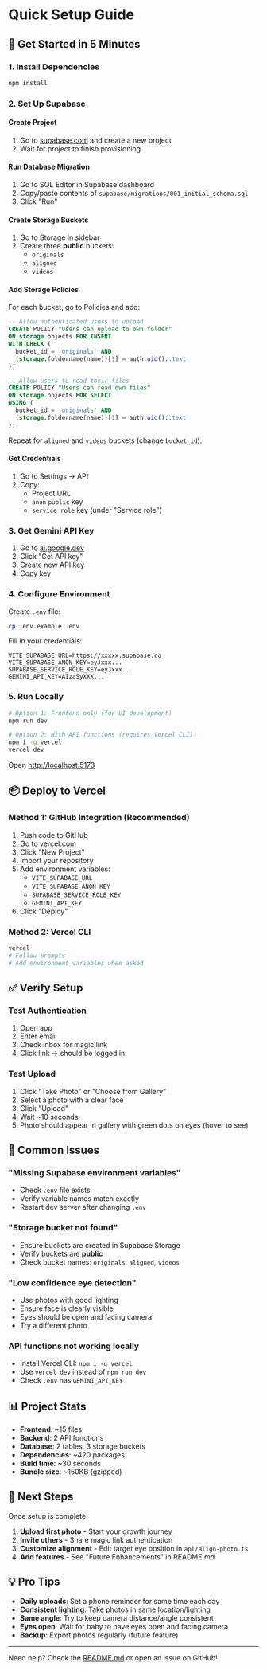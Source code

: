 # Quick Setup Guide

## 🚀 Get Started in 5 Minutes

### 1. Install Dependencies
```bash
npm install
```

### 2. Set Up Supabase

#### Create Project
1. Go to [supabase.com](https://supabase.com) and create a new project
2. Wait for project to finish provisioning

#### Run Database Migration
1. Go to SQL Editor in Supabase dashboard
2. Copy/paste contents of `supabase/migrations/001_initial_schema.sql`
3. Click "Run"

#### Create Storage Buckets
1. Go to Storage in sidebar
2. Create three **public** buckets:
   - `originals`
   - `aligned`
   - `videos`

#### Add Storage Policies
For each bucket, go to Policies and add:

```sql
-- Allow authenticated users to upload
CREATE POLICY "Users can upload to own folder"
ON storage.objects FOR INSERT
WITH CHECK (
  bucket_id = 'originals' AND
  (storage.foldername(name))[1] = auth.uid()::text
);

-- Allow users to read their files
CREATE POLICY "Users can read own files"
ON storage.objects FOR SELECT
USING (
  bucket_id = 'originals' AND
  (storage.foldername(name))[1] = auth.uid()::text
);
```

Repeat for `aligned` and `videos` buckets (change `bucket_id`).

#### Get Credentials
1. Go to Settings → API
2. Copy:
   - Project URL
   - `anon` `public` key
   - `service_role` key (under "Service role")

### 3. Get Gemini API Key

1. Go to [ai.google.dev](https://ai.google.dev)
2. Click "Get API key"
3. Create new API key
4. Copy key

### 4. Configure Environment

Create `.env` file:
```bash
cp .env.example .env
```

Fill in your credentials:
```env
VITE_SUPABASE_URL=https://xxxxx.supabase.co
VITE_SUPABASE_ANON_KEY=eyJxxx...
SUPABASE_SERVICE_ROLE_KEY=eyJxxx...
GEMINI_API_KEY=AIzaSyXXX...
```

### 5. Run Locally

```bash
# Option 1: Frontend only (for UI development)
npm run dev

# Option 2: With API functions (requires Vercel CLI)
npm i -g vercel
vercel dev
```

Open [http://localhost:5173](http://localhost:5173)

## 📦 Deploy to Vercel

### Method 1: GitHub Integration (Recommended)

1. Push code to GitHub
2. Go to [vercel.com](https://vercel.com)
3. Click "New Project"
4. Import your repository
5. Add environment variables:
   - `VITE_SUPABASE_URL`
   - `VITE_SUPABASE_ANON_KEY`
   - `SUPABASE_SERVICE_ROLE_KEY`
   - `GEMINI_API_KEY`
6. Click "Deploy"

### Method 2: Vercel CLI

```bash
vercel
# Follow prompts
# Add environment variables when asked
```

## ✅ Verify Setup

### Test Authentication
1. Open app
2. Enter email
3. Check inbox for magic link
4. Click link → should be logged in

### Test Upload
1. Click "Take Photo" or "Choose from Gallery"
2. Select a photo with a clear face
3. Click "Upload"
4. Wait ~10 seconds
5. Photo should appear in gallery with green dots on eyes (hover to see)

## 🐛 Common Issues

### "Missing Supabase environment variables"
- Check `.env` file exists
- Verify variable names match exactly
- Restart dev server after changing `.env`

### "Storage bucket not found"
- Ensure buckets are created in Supabase Storage
- Verify buckets are **public**
- Check bucket names: `originals`, `aligned`, `videos`

### "Low confidence eye detection"
- Use photos with good lighting
- Ensure face is clearly visible
- Eyes should be open and facing camera
- Try a different photo

### API functions not working locally
- Install Vercel CLI: `npm i -g vercel`
- Use `vercel dev` instead of `npm run dev`
- Check `.env` has `GEMINI_API_KEY`

## 📊 Project Stats

- **Frontend**: ~15 files
- **Backend**: 2 API functions
- **Database**: 2 tables, 3 storage buckets
- **Dependencies**: ~420 packages
- **Build time**: ~30 seconds
- **Bundle size**: ~150KB (gzipped)

## 🎯 Next Steps

Once setup is complete:

1. **Upload first photo** - Start your growth journey
2. **Invite others** - Share magic link authentication
3. **Customize alignment** - Edit target eye position in `api/align-photo.ts`
4. **Add features** - See "Future Enhancements" in README.md

## 💡 Pro Tips

- **Daily uploads**: Set a phone reminder for same time each day
- **Consistent lighting**: Take photos in same location/lighting
- **Same angle**: Try to keep camera distance/angle consistent
- **Eyes open**: Wait for baby to have eyes open and facing camera
- **Backup**: Export photos regularly (future feature)

---

Need help? Check the [README.md](README.md) or open an issue on GitHub!
